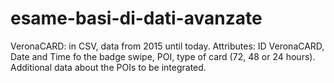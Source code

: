 # esame-basi-di-dati-avanzate

VeronaCARD: in CSV, data from 2015 until today. Attributes: ID VeronaCARD, Date and Time fo the badge swipe, POI, type of card (72, 48 or 24 hours). Additional data about the POIs to be integrated.
